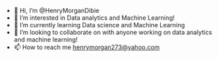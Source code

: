 - 👋 Hi, I’m @HenryMorganDibie
- 👀 I’m interested in Data analytics and Machine Learning!
- 🌱 I’m currently learning Data science and Machine Learning
- 💞️ I’m looking to collaborate on with anyone working on data analytics and machine learning!
- 📫 How to reach me henrymorgan273@yahoo.com

<!---
HenryMorganDibie/HenryMorganDibie is a ✨ special ✨ repository because its `README.md` (this file) appears on your GitHub profile.
You can click the Preview link to take a look at your changes.
--->

